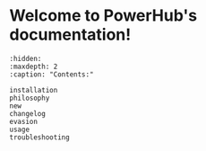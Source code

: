 # Welcome to PowerHub's documentation!

```{toctree}
:hidden:
:maxdepth: 2
:caption: "Contents:"

installation
philosophy
new
changelog
evasion
usage
troubleshooting
```


```{include} ../README.md
```
